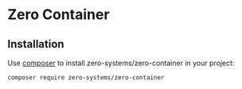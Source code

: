 Zero Container
====

## Installation

Use [composer](http://getcomposer.org) to install zero-systems/zero-container in your project:
```
composer require zero-systems/zero-container
```
